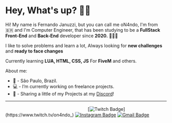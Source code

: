 # Hey, What's up? 👋🏼


Hi! My name is Fernando Januzzi, but you can call me oN4ndo, I'm from :brazil: and I'm Computer Engineer, that has been studying to be a **FullStack Front-End** and **Back-End** developer since **2020.** 👨🏽‍💻


I like to solve problems and learn a lot, Always looking for **new challenges** and **ready to face changes**


Currently learning **LUA, HTML, CSS, JS** For **FiveM** and others.


About me:
- 📍 - São Paulo, Brazil.
- 💻 - I’m currently working on freelance projects.
- 🔗 - Sharing a little of my Projects at my [Discord](https://discord.gg/DFRsaFQYMF)!

***

ㅤㅤㅤㅤㅤㅤㅤㅤㅤㅤㅤㅤㅤㅤㅤㅤㅤㅤㅤㅤ[![Twitch Badge](https://img.shields.io/badge/-@oN4ndo_-white?style=flat-square&labelColor=white&logo=twitch&logoColor=6441a5&link=https://www.twitch.tv/on4ndo_)](https://www.twitch.tv/on4ndo_) 
[![Instagram Badge](https://img.shields.io/badge/-@nfg.n4ndo-white?style=flat-square&logo=Instagram&logoColor=E1306C&link=https://www.instagram.com/nfg.n4ndo/)](https://www.instagram.com/nfg.n4ndo/) 
[![Gmail Badge](https://img.shields.io/badge/-fajs5002@gmai.com-white?style=flat-square&logo=Gmail&logoColor=red&link=fajs5002@gmail.com)](fajs5002@gmail.com)
